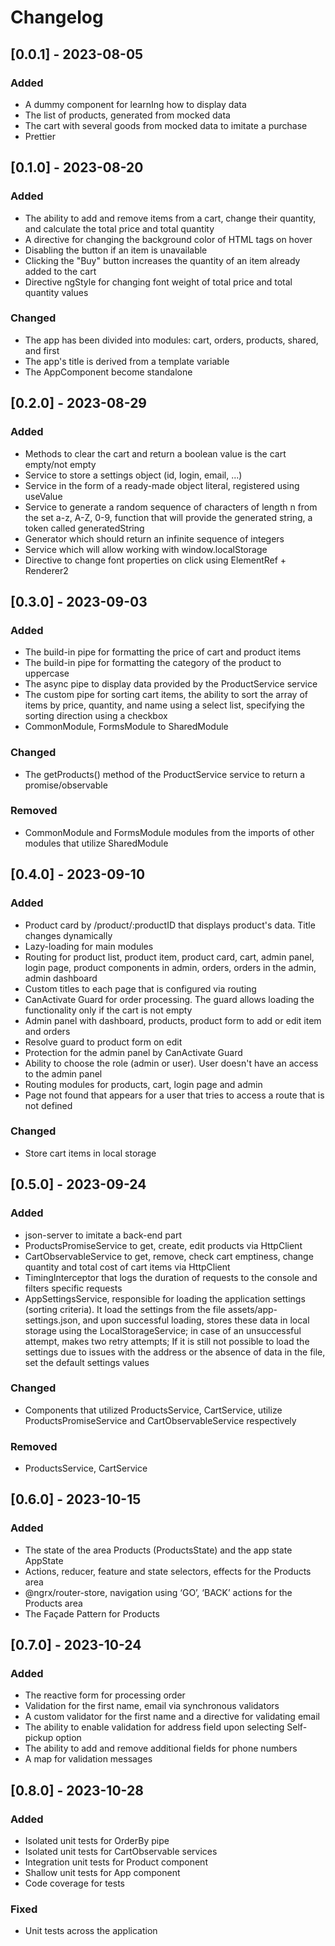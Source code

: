 # Changelog

## [0.0.1] - 2023-08-05

### Added

- A dummy component for learnIng how to display data
- The list of products, generated from mocked data
- The cart with several goods from mocked data to imitate a purchase
- Prettier

## [0.1.0] - 2023-08-20

### Added

- The ability to add and remove items from a cart, change their quantity, and calculate the total price and total quantity
- A directive for changing the background color of HTML tags on hover
- Disabling the button if an item is unavailable
- Clicking the "Buy" button increases the quantity of an item already added to the cart
- Directive ngStyle for changing font weight of total price and total quantity values

### Changed

- The app has been divided into modules: cart, orders, products, shared, and first
- The app's title is derived from a template variable
- The AppComponent become standalone

## [0.2.0] - 2023-08-29

### Added

- Methods to clear the cart and return a boolean value is the cart empty/not empty
- Service to store a settings object (id, login, email, ...)
- Service in the form of a ready-made object literal, registered using useValue
- Service to generate a random sequence of characters of length n from the set a-z, A-Z, 0-9, function that will provide the generated string, a token called generatedString
- Generator which should return an infinite sequence of integers
- Service which will allow working with window.localStorage
- Directive to change font properties on click using ElementRef + Renderer2

## [0.3.0] - 2023-09-03

### Added

- The build-in pipe for formatting the price of cart and product items
- The build-in pipe for formatting the category of the product to uppercase
- The async pipe to display data provided by the ProductService service
- The custom pipe for sorting cart items, the ability to sort the array of items by price, quantity, and name using a select list, specifying the sorting direction using a checkbox
- CommonModule, FormsModule to SharedModule

### Changed

- The getProducts() method of the ProductService service to return a promise/observable

### Removed

- CommonModule and FormsModule modules from the imports of other modules that utilize SharedModule

## [0.4.0] - 2023-09-10

### Added

- Product card by /product/:productID that displays product's data. Title changes dynamically
- Lazy-loading for main modules
- Routing for product list, product item, product card, cart, admin panel, login page, product components in admin, orders, orders in the admin, admin dashboard
- Custom titles to each page that is configured via routing
- CanActivate Guard for order processing. The guard allows loading the functionality only if the cart is not empty
- Admin panel with dashboard, products, product form to add or edit item and orders
- Resolve guard to product form on edit
- Protection for the admin panel by CanActivate Guard
- Ability to choose the role (admin or user). User doesn't have an access to the admin panel
- Routing modules for products, cart, login page and admin
- Page not found that appears for a user that tries to access a route that is not defined

### Changed

- Store cart items in local storage

## [0.5.0] - 2023-09-24

### Added

- json-server to imitate a back-end part
- ProductsPromiseService to get, create, edit products via HttpClient
- CartObservableService to get, remove, check cart emptiness, change quantity and total cost of cart items via HttpClient
- TimingInterceptor that logs the duration of requests to the console and filters specific requests
- AppSettingsService, responsible for loading the application settings (sorting criteria). It load the settings from the file assets/app-settings.json, and upon successful loading, stores these data in local storage using the LocalStorageService; in case of an unsuccessful attempt, makes two retry attempts; If it is still not possible to load the settings due to issues with the address or the absence of data in the file, set the default settings values

### Changed

- Components that utilized ProductsService, CartService, utilize ProductsPromiseService and CartObservableService respectively

### Removed

- ProductsService, CartService

## [0.6.0] - 2023-10-15

### Added

- The state of the area Products (ProductsState) and the app state AppState
- Actions, reducer, feature and state selectors, effects for the Products area
- @ngrx/router-store, navigation using ‘GO’, ‘BACK’ actions for the Products area
- The Façade Pattern for Products

## [0.7.0] - 2023-10-24

### Added

- The reactive form for processing order
- Validation for the first name, email via synchronous validators
- A custom validator for the first name and a directive for validating email
- The ability to enable validation for address field upon selecting Self-pickup option
- The ability to add and remove additional fields for phone numbers
- A map for validation messages

## [0.8.0] - 2023-10-28

### Added

- Isolated unit tests for OrderBy pipe
- Isolated unit tests for CartObservable services
- Integration unit tests for Product component
- Shallow unit tests for App component
- Code coverage for tests

### Fixed

- Unit tests across the application
